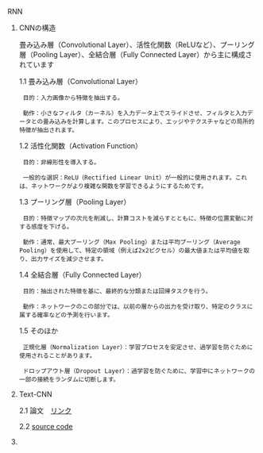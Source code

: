 RNN

1. CNNの構造

    畳み込み層（Convolutional Layer）、活性化関数（ReLUなど）、プーリング層（Pooling Layer）、全結合層（Fully Connected Layer）から主に構成されています

    1.1 畳み込み層（Convolutional Layer）
    
        目的：入力画像から特徴を抽出する。
        
        動作：小さなフィルタ（カーネル）を入力データ上でスライドさせ、フィルタと入力データとの畳み込みを計算します。このプロセスにより、エッジやテクスチャなどの局所的特徴が抽出されます。
    
    1.2 活性化関数（Activation Function）
        
        目的：非線形性を導入する。
        
        一般的な選択：ReLU（Rectified Linear Unit）が一般的に使用されます。これは、ネットワークがより複雑な関数を学習できるようにするためです。

    1.3 プーリング層（Pooling Layer）
        
        目的：特徴マップの次元を削減し、計算コストを減らすとともに、特徴の位置変動に対する感度を下げる。
        
        動作：通常、最大プーリング（Max Pooling）または平均プーリング（Average Pooling）を使用して、特定の領域（例えば2x2ピクセル）の最大値または平均値を取り、出力サイズを減少させます。

    1.4 全結合層（Fully Connected Layer）
        
        目的：抽出された特徴を基に、最終的な分類または回帰タスクを行う。
        
        動作：ネットワークのこの部分では、以前の層からの出力を受け取り、特定のクラスに属する確率などの予測を行います。

    1.5 そのほか
        
        正規化層（Normalization Layer）：学習プロセスを安定させ、過学習を防ぐために使用されることがあります。
        
        ドロップアウト層（Dropout Layer）：過学習を防ぐために、学習中にネットワークの一部の接続をランダムに切断します。

2. Text-CNN

    2.1 論文　[リンク](https://aclanthology.org/D14-1181.pdf)

    2.2 [source code](../../source_code/deep_learning/text-CNN.py)

3. 